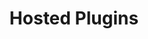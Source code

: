 ---
title: 'Hosted Plugins'
breadcrumb_title: "Hosted plugins"
layout: 'listplugins'
meta_title: 'Plugin integration - MultiSafepay Documentation Center'
meta_description: "In the MultiSafepay Documentation Center all relevant information regarding our Plugins and API. As well as Support pages for Payment Method, Tools and General Questions. You can also find the contact details of our Support Team and Integration Team."
data:
  - { title: 'Lightspeed', url: 'lightspeed', logo: '/logo/Integrations/Lightspeed.svg' }
  - { title: 'ShopFactory', url: 'shopfactory', logo: '/logo/Integrations/ShopFactory.svg' }
  - { title: 'Shopify', url: 'shopify', logo: '/logo/Integrations/Shopify.svg' }
  - { title: 'CCVShop', url: 'ccvshop', logo: '/logo/Integrations/CCVShop.svg' }
  - { title: 'Ecwid', url: 'ecwid', logo: '/logo/Integrations/Ecwid.svg' }
  - { title: 'Logic4', url: 'logic4', logo: '/logo/Integrations/Logic_4.svg' }
  - { title: 'LogiVert', url: 'logivert', logo: '/logo/Integrations/LogiVert.svg' }
  - { title: 'Shoptrader', url: 'shoptrader', logo: '/logo/Integrations/Shoptrader.svg' }
  - { title: 'Mijnwebwinkel', url: 'mijnwebwinkel', logo: '/logo/Integrations/Mijnwebwinkel.svg' }
  - { title: 'myShop', url: 'myshop', logo: '/logo/Integrations/myShop.svg' }
---